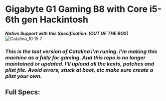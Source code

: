 # Gigabyte G1 Gaming B8 with Core i5-6th gen Hackintosh
***Native Support with this Specification.​ (OUT OF THE BOX)***
![Catalina_10 15 7](https://user-images.githubusercontent.com/82151753/116805475-13ee0a00-ab51-11eb-947a-449a71669728.png)
### _This is the last version of Catalina i'm runing. I'm making this machine as a fully for gaming. And this repo is no longer maintained or updated. I'll upload all the kexts, patches and plist file. Avoid errors, stuck at boot, etc make sure create a plist your own._
## Full Specs:
